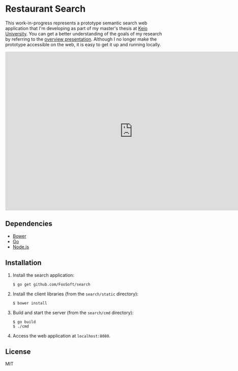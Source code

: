 # Restaurant Search #

This work-in-progress represents a prototype semantic search web application that I'm developing as part of my master's
thesis at [Keio University](http://www.sfc.keio.ac.jp/). You can get a better understanding of the goals of my research
by referring to the [overview presentation](https://foosoft.net/projects/restaurant-search/slides). Although I no longer make the prototype accessible on the web, it
is easy to get it up and running locally.

<iframe width="800" height="500" src="https://www.youtube.com/embed/Ic7Sq-oQ2DI" frameborder="0" allowfullscreen></iframe>

## Dependencies ##

*   [Bower](https://bower.io/)
*   [Go](https://golang.org/)
*   [Node.js](https://nodejs.org/)

## Installation ##

1.  Install the search application:

    ```
    $ go get github.com/FooSoft/search
    ```

2.  Install the client libraries (from the `search/static` directory):

    ```
    $ bower install
    ```

3.  Build and start the server (from the `search/cmd` directory):

    ```
    $ go build
    $ ./cmd
    ```

4.  Access the web application at `localhost:8080`.

## License ##

MIT
